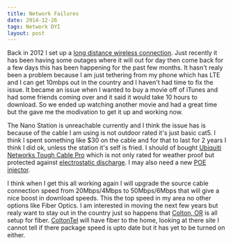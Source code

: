 ```yaml
---
title: Network Failures
date: 2014-12-26
tags: Network DYI
layout: post
---
```


Back in 2012 I set up a [long distance wireless connection](/2012/08/01/long-distance-wireless-network.html). Just recently it has been having some outages where it will out for day then come back for a few days this has been happening for the past few months. It hasn't realy been a problem because I am just tethering from my phone which has LTE and I can get 10mbps out in the country and I haven't had time to fix the issue. It became an issue when I wanted to buy a movie off of iTunes and had some friends coming over and it said it would take 10 hours to download. So we ended up watching another movie and had a great time but the gave me the modivation to get it up and working now.

The Nano Station is unreachable currently and I think the issue has is because of the cable I am using is not outdoor rated it's just basic cat5. I think I spent something like $30 on the cable and for that to last for 2 years I think I did ok, unless the station it's self is fried. I should of bought [Ubiquiti Networks Tough Cable Pro](http://www.amazon.com/dp/B008L143VW/ref=wl_it_dp_o_pd_S_ttl?_encoding=UTF8&colid=INA6JA5AT01J&coliid=I3JT18HKQCTOII) which is not only rated for weather proof but protected against [electrostatic discharge](http://en.wikipedia.org/wiki/Electrostatic_discharge). I may also need a new [POE injector](http://www.amazon.com/Ubiquiti-POE-24-Power-Ethernet-24vdc/dp/B004EFHN66/ref=sr_1_1?ie=UTF8&qid=1419660372&sr=8-1&keywords=ubiquiti+poe+injector).

I think when I get this all working again I will upgrade the source cable connection speed from 20Mbps/4Mbps to 50Mbps/6Mbps that will give a nice boost in download speeds. This the top speed in my area no other options like Fiber Optics. I am interested in moving the next few years but realy want to stay out in the country just so happens that [Colton, OR](https://www.google.com/maps/place/Colton,+OR+97017) is all setup for fiber. [ColtonTel](http://www.colton.com/) will have fiber to the home, looking at there site I cannot tell if there package speed is upto date but it has yet to be turned on either. 